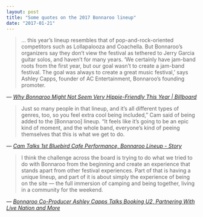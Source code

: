 ```yaml
---
layout: post
title: "Some quotes on the 2017 Bonnaroo lineup"
date: "2017-01-21"
---
```


> … this year’s lineup resembles that of pop-and-rock-oriented competitors such as Lollapalooza and Coachella. But Bonnaroo’s organizers say they don’t view the festival as tethered to Jerry Garcia guitar solos, and haven’t for many years. ‘We certainly have jam-band roots from the first year, but our goal wasn’t to create a jam-band festival. The goal was always to create a great music festival,’ says Ashley Capps, founder of AC Entertainment, Bonnaroo’s founding promoter.

_— [Why Bonnaroo Might Not Seem Very Hippie-Friendly This Year | Billboard](https://www.billboard.com/articles/business/7654377/bonnaroo-hippie-jam-band-u2-weeknd-live-nation)_

> Just so many people in that lineup, and it’s all different types of genres, too, so you feel extra cool being included,” Cam said of being added to the \[Bonnaroo\] lineup. “It feels like it’s going to be an epic kind of moment, and the whole band, everyone’s kind of peeing themselves that this is what we get to do.

_— [Cam Talks 1st Bluebird Cafe Performance, Bonnaroo Lineup - Story](http://t.umblr.com/redirect?z=http%3A%2F%2Fwww.newschannel5.com%2Fnews%2Flocal-news%2Fcam-talks-1st-bluebird-cafe-performance-bonnaroo-lineup&t=NjQxNmM4YjAwYWQyZDEyMTZjNWI5Y2I2YjA0MGNhNDhlZDI2YTExYSxnbVZTRXdIVA%3D%3D&b=t%3AoOzx7kUp_EGazS3mdvWzVQ&p=http%3A%2F%2Frooality.tumblr.com%2Fpost%2F155953707046%2Fjust-so-many-people-in-that-lineup-and-its-all&m=1)_

> I think the challenge across the board is trying to do what we tried to do with Bonnaroo from the beginning and create an experience that stands apart from other festival experiences. Part of that is having a unique lineup, and part of it is about simply the experience of being on the site — the full immersion of camping and being together, living in a community for the weekend.

_— [Bonnaroo Co-Producer Ashley Capps Talks Booking U2, Partnering With Live Nation and More](http://t.umblr.com/redirect?z=http%3A%2F%2Fwww.nashvillescene.com%2Fmusic%2Fnashville-cream%2Farticle%2F20848927%2Fbonnaroo-coproducer-ashley-capps-talks-booking-u2-partnering-with-live-nation-and-more&t=M2Q4YmE2ZGE1YjVhNzdlM2FkMzYxNTRmMDAyZmI0MTNmZGQ1NTM4Myw4N2NMVGRlMA%3D%3D&b=t%3AoOzx7kUp_EGazS3mdvWzVQ&p=http%3A%2F%2Frooality.tumblr.com%2Fpost%2F155915610836%2Fi-think-the-challenge-across-the-board-is-trying&m=1)_
